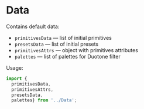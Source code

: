 # Data

Contains default data:

* `primitivesData` — list of initial primitives
* `presetsData` — list of initial presets
* `primitivesAttrs` — object with primitives attributes
* `palettes` — list of palettes for Duotone filter

Usage:

```js static
import {
  primitivesData,
  primitivesAttrs,
  presetsData,
  palettes} from '../Data';
```
